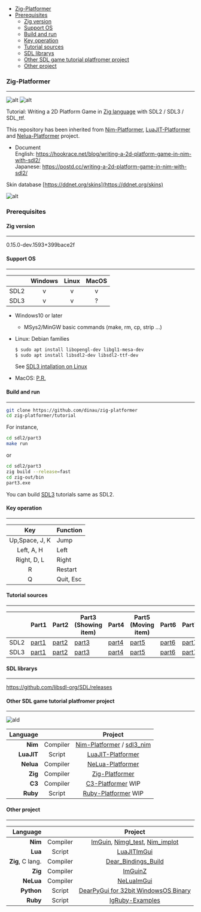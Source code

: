 <!-- START doctoc generated TOC please keep comment here to allow auto update -->
<!-- DON'T EDIT THIS SECTION, INSTEAD RE-RUN doctoc TO UPDATE -->

- [Zig-Platformer](#zig-platformer)
- [Prerequisites](#prerequisites)
  - [Zig version](#zig-version)
  - [Support OS](#support-os)
  - [Build and run](#build-and-run)
  - [Key operation](#key-operation)
  - [Tutorial sources](#tutorial-sources)
  - [SDL librarys](#sdl-librarys)
  - [Other SDL game tutorial platfromer project](#other-sdl-game-tutorial-platfromer-project)
  - [Other project](#other-project)

<!-- END doctoc generated TOC please keep comment here to allow auto update -->

### Zig-Platformer

---

![alt](https://github.com/dinau/zig-platformer/actions/workflows/dev_win.yml/badge.svg)  ![alt](https://github.com/dinau/zig-platformer/actions/workflows/dev_linux.yml/badge.svg)  

Tutorial: Writing a 2D Platform Game in [Zig language](https://ziglang.org) with SDL2 / SDL3 / SDL_ttf.

This repository has been inherited from
[Nim-Platformer](https://github.com/def-/nim-platformer), [LuaJIT-Platformer](https://github.com/dinau/luajit-platformer) and [Nelua-Platformer](https://github.com/dinau/nelua-platformer)  project.
   - Document  
   English:  https://hookrace.net/blog/writing-a-2d-platform-game-in-nim-with-sdl2/  
   Japanese: https://postd.cc/writing-a-2d-platform-game-in-nim-with-sdl2/  

Skin database [https://ddnet.org/skins](https://ddnet.org/skins)

![alt](img/zig-platformer-sdl3.gif)

### Prerequisites

#### Zig version

---

0.15.0-dev.1593+399bace2f

#### Support OS

---

|      | Windows | Linux | MacOS |
| ---  | :---:   | :---: | :---: |
| SDL2 | v       | v     | v     |
| SDL3 | v       | v     | ?     |

- Windows10 or later  
   - MSys2/MinGW basic commands (make, rm, cp, strip ...)
- Linux: Debian families

  ```sh
  $ sudo apt install libopengl-dev libgl1-mesa-dev
  $ sudo apt install libsdl2-dev libsdl2-ttf-dev
  ```

  See [SDL3 intallation on Linux](https://github.com/dinau/sdl3_nim?tab=readme-ov-file#for-linux-os)

- MacOS: [P.R.](https://github.com/dinau/zig-platformer/pull/1)

#### Build and run 

---

```sh
git clone https://github.com/dinau/zig-platformer
cd zig-platformer/tutorial
```
For instance,

```sh
cd sdl2/part3
make run       
```
or 

```sh
cd sdl2/part3
zig build --release=fast
cd zig-out/bin 
part3.exe
```

You can build [SDL3](tutorial/sdl3) tutorials same as SDL2.

#### Key operation

---

| Key            | Function  |
| :---:          | :---      |
| Up,Space, J, K | Jump      |
| Left, A, H     | Left      |
| Right, D, L    | Right     |
| R              | Restart   |
| Q              | Quit, Esc |

#### Tutorial sources  

---

[sdl2p1]:https://github.com/dinau/zig-platformer/blob/main/tutorial/sdl2/part1
[sdl2p2]:https://github.com/dinau/zig-platformer/blob/main/tutorial/sdl2/part2
[sdl2p3]:https://github.com/dinau/zig-platformer/blob/main/tutorial/sdl2/part3
[sdl2p4]:https://github.com/dinau/zig-platformer/blob/main/tutorial/sdl2/part4
[sdl2p5]:https://github.com/dinau/zig-platformer/blob/main/tutorial/sdl2/part5
[sdl2p6]:https://github.com/dinau/zig-platformer/blob/main/tutorial/sdl2/part6
[sdl2p7]:https://github.com/dinau/zig-platformer/blob/main/tutorial/sdl2/part7
[sdl2p8]:https://github.com/dinau/zig-platformer/blob/main/tutorial/sdl2/part8
[sdl2p9]:https://github.com/dinau/zig-platformer/blob/main/tutorial/sdl2/part9

[sdl3p1]:https://github.com/dinau/zig-platformer/blob/main/tutorial/sdl3/part1
[sdl3p2]:https://github.com/dinau/zig-platformer/blob/main/tutorial/sdl3/part2
[sdl3p3]:https://github.com/dinau/zig-platformer/blob/main/tutorial/sdl3/part3
[sdl3p4]:https://github.com/dinau/zig-platformer/blob/main/tutorial/sdl3/part4
[sdl3p5]:https://github.com/dinau/zig-platformer/blob/main/tutorial/sdl3/part5
[sdl3p6]:https://github.com/dinau/zig-platformer/blob/main/tutorial/sdl3/part6
[sdl3p7]:https://github.com/dinau/zig-platformer/blob/main/tutorial/sdl3/part7
[sdl3p8]:https://github.com/dinau/zig-platformer/blob/main/tutorial/sdl3/part8
[sdl3p9]:https://github.com/dinau/zig-platformer/blob/main/tutorial/sdl3/part9

|      | Part1           | Part2           | Part3<br> (Showing item) | Part4           | Part5 <br>(Moving item) | Part6           | Part7           | Part8<br>(Almost completed) | Part9 |
|------|-----------------|-----------------|--------------------------|-----------------|-------------------------|-----------------|-----------------|-----------------------------|-------|
| SDL2 | [part1][sdl2p1] | [part2][sdl2p2] | [part3][sdl2p3]          | [part4][sdl2p4] | [part5][sdl2p5]         | [part6][sdl2p6] | [part7][sdl2p7] | [part8][sdl2p8]             | -     |
| SDL3 | [part1][sdl3p1] | [part2][sdl3p2] | [part3][sdl3p3]          | [part4][sdl3p4] | [part5][sdl3p5]         | [part6][sdl3p6] | [part7][sdl3p7] | [part8][sdl3p8]             | -     |

#### SDL librarys

---

https://github.com/libsdl-org/SDL/releases

#### Other SDL game tutorial platfromer project

---

![ald](https://github.com/dinau/luajit-platformer/raw/main/img/platformer-luajit-sdl2.gif)

| Language             |          | Project                                                                                                   |
| -------------------: | :---:    | :----------------------------------------------------------------:                                        |
| **Nim**              | Compiler | [Nim-Platformer](https://github.com/dinau/nim-platformer) / [sdl3_nim](https://github.com/dinau/sdl3_nim) |
| **LuaJIT**           | Script   | [LuaJIT-Platformer](https://github.com/dinau/luajit-platformer)                                           |
| **Nelua**            | Compiler | [NeLua-Platformer](https://github.com/dinau/nelua-platformer)                                             |
| **Zig**              | Compiler | [Zig-Platformer](https://github.com/dinau/zig-platformer)                                                 |
| **C3**               | Compiler | [C3-Platformer](https://github.com/dinau/c3-platformer) WIP                                               |
| **Ruby**             | Script   | [Ruby-Platformer](https://github.com/dinau/ruby-platformer) WIP                                               |

#### Other project

---

| Language             |          | Project                                                                                                                                         |
| -------------------: | :---:    | :----------------------------------------------------------------:                                                                              |
| **Nim**              | Compiler | [ImGuin](https://github.com/dinau/imguin), [Nimgl_test](https://github.com/dinau/nimgl_test), [Nim_implot](https://github.com/dinau/nim_implot) |
| **Lua**              | Script   | [LuaJITImGui](https://github.com/dinau/luajitImGui)                                                                                             |
| **Zig**, C lang.     | Compiler | [Dear_Bindings_Build](https://github.com/dinau/dear_bindings_build)                                                                             |
| **Zig**              | Compiler | [ImGuinZ](https://github.com/dinau/imguinz)                                                                                                     |
| **NeLua**            | Compiler | [NeLuaImGui](https://github.com/dinau/neluaImGui)                                                                                               |
| **Python**           | Script   | [DearPyGui for 32bit WindowsOS Binary](https://github.com/dinau/DearPyGui32/tree/win32)                                                         |
| **Ruby**             | Script   | [IgRuby-Examples](https://github.com/dinau/igruby_examples)

